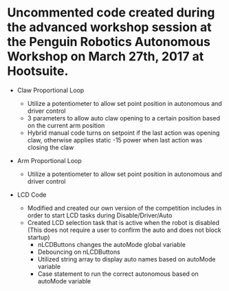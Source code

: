 # Uncommented code created during the advanced workshop session at the Penguin Robotics Autonomous Workshop on March 27th, 2017 at Hootsuite.

* Claw Proportional Loop 
  * Utilize a potentiometer to allow set point position in autonomous and driver control
  * 3 parameters to allow auto claw opening to a certain position based on the current arm position
  * Hybrid manual code turns on setpoint if the last action was opening claw, otherwise applies static -15 power when last action was closing the claw

* Arm Proportional Loop
  * Utilize a potentiometer to allow set point position in autonomous and driver control

* LCD Code
  * Modified and created our own version of the competition includes in order to start LCD tasks during Disable/Driver/Auto
  * Created LCD selection task that is active when the robot is disabled (This does not require a user to confirm the auto and does not block startup)
    * nLCDButtons changes the autoMode global variable
    * Debouncing on nLCDButtons 
    * Utilized string array to display auto names based on autoMode variable
    * Case statement to run the correct autonomous based on autoMode variable
